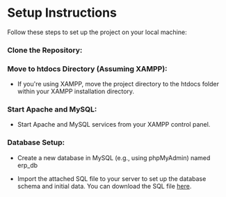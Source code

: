 # Setup Instructions

Follow these steps to set up the project on your local machine:

### Clone the Repository:

### Move to htdocs Directory (Assuming XAMPP):
- If you're using XAMPP, move the project directory to the htdocs folder within your XAMPP installation directory.

### Start Apache and MySQL:
- Start Apache and MySQL services from your XAMPP control panel.

### Database Setup:
- Create a new database in MySQL (e.g., using phpMyAdmin) named erp_db

- Import the attached SQL file to your server to set up the database schema and initial data. You can download the SQL file [here](https://mysliit-my.sharepoint.com/:u:/g/personal/it21165498_my_sliit_lk/EaoSAZR-BU9EuVj25PSPeQUBFeuDWcjLyBBynOtA3EyUuQ?e=dNT2uI).
